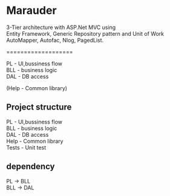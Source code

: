# Marauder
3-Tier architecture with ASP.Net MVC using   
Entity Framework, Generic Repository pattern and Unit of Work  
AutoMapper, Autofac, Nlog, PagedList.

===================

PL   - UI,bussiness flow  
BLL  - business logic  
DAL  - DB access  

(Help - Common library)

Project structure
-------------------
PL   - UI,bussiness flow  
BLL  - business logic  
DAL  - DB access  
Help - Common library  
Tests - Unit test

dependency
-------------
PL -> BLL  
BLL -> DAL
